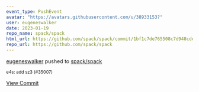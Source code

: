 ```yaml
---
event_type: PushEvent
avatar: "https://avatars.githubusercontent.com/u/38933153?"
user: eugeneswalker
date: 2023-01-19
repo_name: spack/spack
html_url: https://github.com/spack/spack/commit/1bf1c7de765508c7d948cde48da93f6514be3be8
repo_url: https://github.com/spack/spack
---
```


<a href='https://github.com/eugeneswalker' target='_blank'>eugeneswalker</a> pushed to <a href='https://github.com/spack/spack' target='_blank'>spack/spack</a>

<small>e4s: add sz3 (#35007)</small>

<a href='https://github.com/spack/spack/commit/1bf1c7de765508c7d948cde48da93f6514be3be8' target='_blank'>View Commit</a>